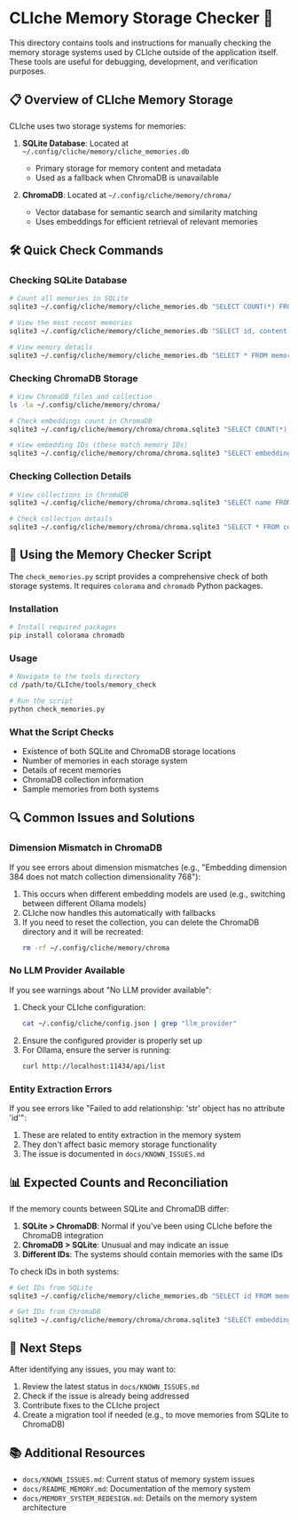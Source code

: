 # CLIche Memory Storage Checker 🧠

This directory contains tools and instructions for manually checking the memory storage systems used by CLIche outside of the application itself. These tools are useful for debugging, development, and verification purposes.

## 📋 Overview of CLIche Memory Storage

CLIche uses two storage systems for memories:

1. **SQLite Database**: Located at `~/.config/cliche/memory/cliche_memories.db`
   - Primary storage for memory content and metadata
   - Used as a fallback when ChromaDB is unavailable

2. **ChromaDB**: Located at `~/.config/cliche/memory/chroma/`
   - Vector database for semantic search and similarity matching
   - Uses embeddings for efficient retrieval of relevant memories

## 🛠️ Quick Check Commands

### Checking SQLite Database

```bash
# Count all memories in SQLite
sqlite3 ~/.config/cliche/memory/cliche_memories.db "SELECT COUNT(*) FROM memories;"

# View the most recent memories
sqlite3 ~/.config/cliche/memory/cliche_memories.db "SELECT id, content, timestamp FROM memories ORDER BY timestamp DESC LIMIT 5;"

# View memory details
sqlite3 ~/.config/cliche/memory/cliche_memories.db "SELECT * FROM memories WHERE id = 'specific-memory-id';"
```

### Checking ChromaDB Storage

```bash
# View ChromaDB files and collection
ls -la ~/.config/cliche/memory/chroma/

# Check embeddings count in ChromaDB
sqlite3 ~/.config/cliche/memory/chroma/chroma.sqlite3 "SELECT COUNT(*) FROM embeddings;"

# View embedding IDs (these match memory IDs)
sqlite3 ~/.config/cliche/memory/chroma/chroma.sqlite3 "SELECT embedding_id FROM embeddings LIMIT 10;"
```

### Checking Collection Details

```bash
# View collections in ChromaDB
sqlite3 ~/.config/cliche/memory/chroma/chroma.sqlite3 "SELECT name FROM collections;"

# Check collection details
sqlite3 ~/.config/cliche/memory/chroma/chroma.sqlite3 "SELECT * FROM collection_metadata WHERE collection_id = (SELECT id FROM collections WHERE name = 'cliche_memories');"
```

## 🧪 Using the Memory Checker Script

The `check_memories.py` script provides a comprehensive check of both storage systems. It requires `colorama` and `chromadb` Python packages.

### Installation

```bash
# Install required packages
pip install colorama chromadb
```

### Usage

```bash
# Navigate to the tools directory
cd /path/to/CLIche/tools/memory_check

# Run the script
python check_memories.py
```

### What the Script Checks

- Existence of both SQLite and ChromaDB storage locations
- Number of memories in each storage system
- Details of recent memories
- ChromaDB collection information
- Sample memories from both systems

## 🔍 Common Issues and Solutions

### Dimension Mismatch in ChromaDB

If you see errors about dimension mismatches (e.g., "Embedding dimension 384 does not match collection dimensionality 768"):

1. This occurs when different embedding models are used (e.g., switching between different Ollama models)
2. CLIche now handles this automatically with fallbacks
3. If you need to reset the collection, you can delete the ChromaDB directory and it will be recreated:
   ```bash
   rm -rf ~/.config/cliche/memory/chroma
   ```

### No LLM Provider Available

If you see warnings about "No LLM provider available":

1. Check your CLIche configuration:
   ```bash
   cat ~/.config/cliche/config.json | grep "llm_provider"
   ```
2. Ensure the configured provider is properly set up
3. For Ollama, ensure the server is running:
   ```bash
   curl http://localhost:11434/api/list
   ```

### Entity Extraction Errors

If you see errors like "Failed to add relationship: 'str' object has no attribute 'id'":

1. These are related to entity extraction in the memory system
2. They don't affect basic memory storage functionality
3. The issue is documented in `docs/KNOWN_ISSUES.md`

## 📊 Expected Counts and Reconciliation

If the memory counts between SQLite and ChromaDB differ:

1. **SQLite > ChromaDB**: Normal if you've been using CLIche before the ChromaDB integration
2. **ChromaDB > SQLite**: Unusual and may indicate an issue
3. **Different IDs**: The systems should contain memories with the same IDs

To check IDs in both systems:

```bash
# Get IDs from SQLite
sqlite3 ~/.config/cliche/memory/cliche_memories.db "SELECT id FROM memories ORDER BY timestamp DESC LIMIT 10;"

# Get IDs from ChromaDB
sqlite3 ~/.config/cliche/memory/chroma/chroma.sqlite3 "SELECT embedding_id FROM embeddings LIMIT 10;"
```

## 🚀 Next Steps

After identifying any issues, you may want to:

1. Review the latest status in `docs/KNOWN_ISSUES.md`
2. Check if the issue is already being addressed
3. Contribute fixes to the CLIche project
4. Create a migration tool if needed (e.g., to move memories from SQLite to ChromaDB)

## 📚 Additional Resources

- `docs/KNOWN_ISSUES.md`: Current status of memory system issues
- `docs/README_MEMORY.md`: Documentation of the memory system
- `docs/MEMORY_SYSTEM_REDESIGN.md`: Details on the memory system architecture 